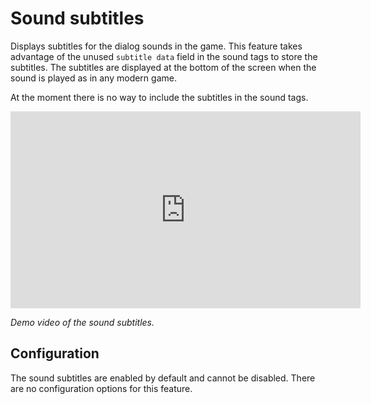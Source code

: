 # Sound subtitles

Displays subtitles for the dialog sounds in the game. This feature takes advantage of the unused
`subtitle data` field in the sound tags to store the subtitles. The subtitles are displayed at the 
bottom of the screen when the sound is played as in any modern game.

At the moment there is no way to include the subtitles in the sound tags.

<iframe width="560" height="315" src="https://www.youtube.com/embed/2Aw5ejhdtbE?si=krrqm2WPuQtJYrS2" title="YouTube video player" frameborder="0" allow="accelerometer; autoplay; clipboard-write; encrypted-media; gyroscope; picture-in-picture; web-share" referrerpolicy="strict-origin-when-cross-origin" allowfullscreen></iframe>

*Demo video of the sound subtitles.*

## Configuration

The sound subtitles are enabled by default and cannot be disabled. There are no configuration options
for this feature.
